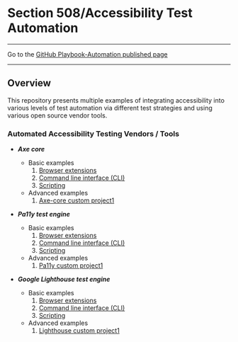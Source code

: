 # Section 508/Accessibility Test Automation

<hr>

Go to the [GitHub Playbook-Automation published page](https://akingkci.github.io/Dev-Automation/)

<hr>

## Overview
This repository presents multiple examples of integrating accessibility into various levels of test automation via different test strategies and using various open source vendor tools.

### Automated Accessibility Testing Vendors / Tools

  * ***Axe core***
    * Basic examples
        1. [Browser extensions](https://github.com/akingkci/Dev-Automation/tree/master/examples/axe-core/axe-basic-browser-ext)
        2. [Command line interface (CLI)](https://github.com/akingkci/Dev-Automation/tree/master/examples/axe-core/axe-basic-cli)
        3. [Scripting](https://github.com/akingkci/Dev-Automation/tree/master/examples/axe-core/axe-basic-scripts)
    * Advanced examples
        1. [Axe-core custom project1](https://github.com/akingkci/Dev-Automation/tree/master/examples/axe-core/axe-advanced-project1)
        
  * ***Pa11y test engine***
    * Basic examples
        1. [Browser extensions](https://github.com/akingkci/Dev-Automation/tree/master/examples/pa11y/pa11y-basic-browser-ext)
        2. [Command line interface (CLI)](https://github.com/akingkci/Dev-Automation/tree/master/examples/pa11y/pa11y-basic-cli)
        3. [Scripting](https://github.com/akingkci/Dev-Automation/tree/master/examples/pa11y/pa11y-basic-scripts)
    * Advanced examples
        1. [Pa11y custom project1](https://github.com/akingkci/Dev-Automation/tree/master/examples/pa11y/pa11y-advanced-project1)
        
  * ***Google Lighthouse test engine***
    * Basic examples
        1. [Browser extensions](https://github.com/akingkci/Dev-Automation/tree/master/examples/lighthouse/lh-basic-browser-ext)
        2. [Command line interface (CLI)](https://github.com/akingkci/Dev-Automation/tree/master/examples/lighthouse/lh-basic-cli)
        3. [Scripting](https://github.com/akingkci/Dev-Automation/tree/master/examples/lighthouse/lh-basic-scripts)
    * Advanced examples
        1. [Lighthouse custom project1](https://github.com/akingkci/Dev-Automation/tree/master/examples/lighthouse/lh-advanced-project1)
        
     
